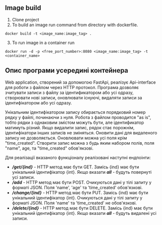 ## Image build

1. Clone project
2. To build an image run command from directory with dockerfile.

```
docker build -t <image_name:image_tag> .
```

3. To run image in a container run

```
docker run -d -p <free_port_number>:8080 <image_name:image_tag> -t <container_name>
```

## Опис програми усередині контейнера

Web application, створений за допомогою FastApi, реалізує Api-interface для роботи з файлом через HTTP протокол.
Програма дозволяє зчитувати записи з файлу за ідентификатором або усі одразу, створювати нові записи, оновлювати існуючі, видаляти
записи за ідентифікатором або усі одразу.

Унікальним ідентифікатором запису обирається порядковий номер рядку у файлі, починаючи з нуля. Робота з файлом проводится "as is",
тобто рядки з однаковим змістом можуть бути, але ідентификатор матимуть різний. Якщо видалити запис, рядок стає порожнім,
ідентифікатори інших записів не зміняться. Оновити дані для видаленого запису не дозволяється. Оновлювати можна усі поля крім "time_created".
Створити запис можна з будь яким набором полів, поля "name", age, та "time_created" обов'якзові.

Для реалізації вказаного функціоналу реалізовані наступні ендпоінти:

 - ***/get/{ind}*** - HTTP метод має бути GET. Замісь {ind} має бути унікальний ідентифікатор {int}. Якщо вказати ***all*** - будуть повернуті усі записи.
 - ***/add*** - HTTP метод має бути POST. Очикуються дані у тілі запиту у форматі JSON. Поля 'name', 'age' та 'time_created' обов'язкові.
 - ***/change/{ind}*** - HTTP метод має бути PUT. Замісь {ind} має бути унікальний ідентифікатор {int}. Очикуються дані у тілі запиту у форматі JSON. Поля 'name' та 'time_created' не обов'язкові.
 - ***/delete/{ind}*** - HTTP метод має бути DELETE. Замісь {ind} має бути унікальний ідентифікатор {int}. Якщо вказати ***all*** - будуть видалені усі записи.


